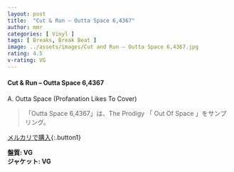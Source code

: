 ```yaml
---
layout: post
title:  "Cut & Run – Outta Space 6,4367"
author: mmr
categories: [ Vinyl ]
tags: [ Breaks, Break Beat ]
image: ../assets/images/Cut and Run – Outta Space 6,4367.jpg
rating: 4.5
v-rating: VG
---
```


#### Cut & Run – Outta Space 6,4367

A. Outta Space (Profanation Likes To Cover)

> 「Outta Space 6,4367」は、The Prodigy 「 Out Of Space 」をサンプリング。

[メルカリで購入](https://jp.mercari.com/item/m59463185167){:.button1}

<div class="mt-4 mb-4 d-flex align-items-center">
<strong class="mr-1">盤質: VG</strong>
</div>
<div class="mt-4 mb-4 d-flex align-items-center">
<strong class="mr-1">ジャケット: VG</strong>
</div>
